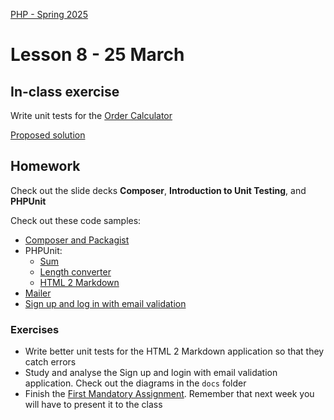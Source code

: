 [PHP - Spring 2025](https://github.com/arturomorarioja-kea/WD_PHP_F25/blob/main/README.md)

# Lesson 8 - 25 March

[--> 3 php_mailer & Signup & Login]: #

[--> 4 Deployment demo: http://keacompany.great-site.net/]: #
[  --> https://www.infinityfree.com/ login with arturomorarioja@gmail.com]: #
[  --> Show phpmyadmin, ftp credentials]: #
[  --> Install FileZilla. Configure: info at amri.keadigital@gmail.com]: #

## In-class exercise
Write unit tests for the [Order Calculator](https://github.com/arturomorarioja/php_order_calculator)

[Proposed solution](https://github.com/arturomorarioja/php_order_calculator_unit_tests)

## Homework
Check out the slide decks **Composer**, **Introduction to Unit Testing**, and **PHPUnit**

Check out these code samples:
- [Composer and Packagist](https://github.com/arturomorarioja/php_packagist_faker)
- PHPUnit:
  - [Sum](https://github.com/arturomorarioja/php_sum_unit_tests)
  - [Length converter](https://github.com/arturomorarioja/php_length_converter_unit_tests) 
  - [HTML 2 Markdown](https://github.com/arturomorarioja/php_markdown_to_html)
- [Mailer](https://github.com/arturomorarioja/php_mailer)
- [Sign up and log in with email validation](https://github.com/arturomorarioja/php_signup_login)

[- Films REST API(https://github.com/arturomorarioja/php_films_rest_api)]: #

### Exercises
- Write better unit tests for the HTML 2 Markdown application so that they catch errors
- Study and analyse the Sign up and login with email validation application. Check out the diagrams in the `docs` folder
- Finish the [First Mandatory Assignment](https://kea-fronter.itslearning.com/LearningToolElement/ViewLearningToolElement.aspx?LearningToolElementId=1366218). Remember that next week you will have to present it to the class
  
[- Try deploying your own PHP applications. Find suitable hosting providers]: #

[--> Next week]: #
[--> HTML 2 Markdown solution: https://github.com/arturomorarioja/php_markdown_to_html_unit_tests]: #
